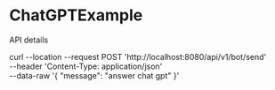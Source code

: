 # ChatGPTExample

API details

curl --location --request POST 'http://localhost:8080/api/v1/bot/send' \
--header 'Content-Type: application/json' \
--data-raw '{
    "message": "answer chat gpt"
}'
